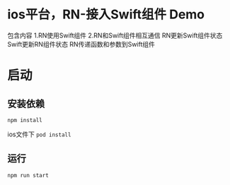 # ios平台，RN-接入Swift组件 Demo

包含内容
1.RN使用Swift组件
2.RN和Swift组件相互通信
RN更新Swift组件状态
Swift更新RN组件状态
RN传递函数和参数到Swift组件

# 启动

## 安装依赖
`npm install`

ios文件下 `pod install`

## 运行
`npm run start`